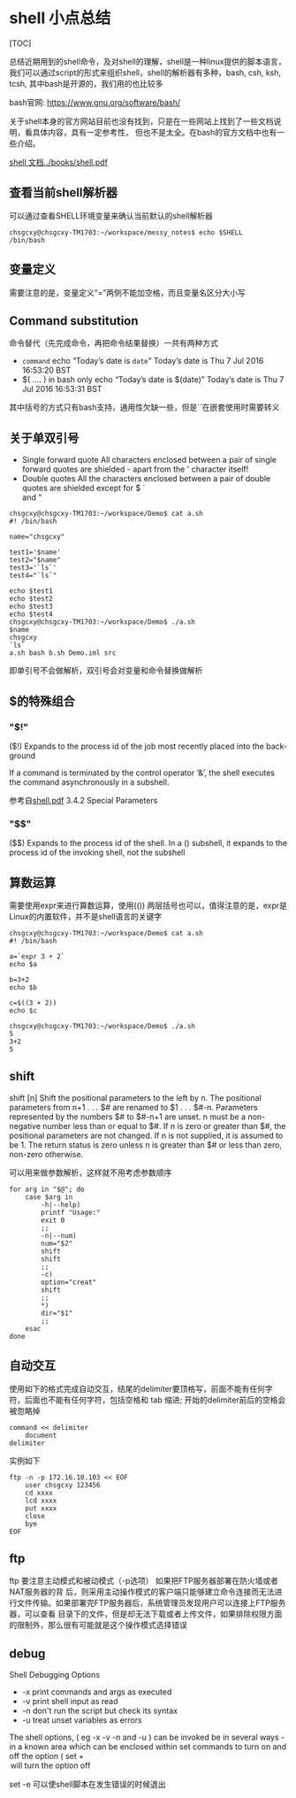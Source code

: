 # shell 小点总结

[TOC]

总结近期用到的shell命令，及对shell的理解，shell是一种linux提供的脚本语言，我们可以通过script的形式来组织shell，shell的解析器有多种，bash, csh, ksh, tcsh, 其中bash是开源的，我们用的也比较多

bash官网: https://www.gnu.org/software/bash/

关于shell本身的官方网站目前也没有找到，只是在一些网站上找到了一些文档说明，看具体内容，具有一定参考性， 但也不是太全。在bash的官方文档中也有一些介绍。

[shell 文档../books/shell.pdf](../books/shell.pdf)

## 查看当前shell解析器

可以通过查看SHELL环境变量来确认当前默认的shell解析器

```shell
chsgcxy@chsgcxy-TM1703:~/workspace/messy_notes$ echo $SHELL
/bin/bash
```

## 变量定义

需要注意的是，变量定义“=”两侧不能加空格，而且变量名区分大小写

## Command substitution

命令替代（先完成命令，再把命令结果替换）一共有两种方式

- `command`
    echo “Today’s date is `date`”
    Today’s date is Thu 7 Jul 2016 16:53:20 BST
- $( .... ) in bash only
    echo “Today’s date is $(date)”
    Today’s date is Thu 7 Jul 2016 16:53:31 BST

其中括号的方式只有bash支持，通用性欠缺一些，但是``在嵌套使用时需要转义

## 关于单双引号

- Single forward quote
    All characters enclosed between a pair of single forward quotes are shielded - apart from
    the ' character itself!
- Double quotes
    All the characters enclosed between a pair of double quotes are shielded except for $ ` \
    and "

```shell
chsgcxy@chsgcxy-TM1703:~/workspace/Demo$ cat a.sh 
#! /bin/bash

name="chsgcxy"

test1='$name'
test2="$name"
test3='`ls`'
test4="`ls`"

echo $test1
echo $test2
echo $test3
echo $test4
chsgcxy@chsgcxy-TM1703:~/workspace/Demo$ ./a.sh 
$name
chsgcxy
`ls`
a.sh bash b.sh Demo.iml src
```

即单引号不会做解析，双引号会对变量和命令替换做解析

## $的特殊组合

### "$!"

($!) Expands to the process id of the job most recently placed into the back-
ground

If a command is terminated by the control operator ‘&’, the shell executes the command
asynchronously in a subshell.

参考自[shell.pdf](../books/shell.pdf) 3.4.2 Special Parameters

### "$$"

($$) Expands to the process id of the shell. In a () subshell, it expands to the
process id of the invoking shell, not the subshell

## 算数运算

需要使用expr来进行算数运算，使用(()) 两层括号也可以，值得注意的是，expr是Linux的内置软件，并不是shell语言的关键字

```shell
chsgcxy@chsgcxy-TM1703:~/workspace/Demo$ cat a.sh
#! /bin/bash

a=`expr 3 + 2`
echo $a

b=3+2
echo $b

c=$((3 + 2))
echo $c

chsgcxy@chsgcxy-TM1703:~/workspace/Demo$ ./a.sh
5
3+2
5
```

## shift

shift [n]
Shift the positional parameters to the left by n. The positional parameters
from n+1 . . . $# are renamed to $1 . . . $#-n. Parameters represented by the
numbers $# to $#-n+1 are unset. n must be a non-negative number less than or
equal to $#. If n is zero or greater than $#, the positional parameters are not
changed. If n is not supplied, it is assumed to be 1. The return status is zero
unless n is greater than $# or less than zero, non-zero otherwise.

可以用来做参数解析，这样就不用考虑参数顺序

```shell
for arg in "$@"; do
    case $arg in
        -h|--help)
        printf "Usage:"
        exit 0
        ;;
        -n|--num)
        num="$2"
        shift
        shift
        ;;
        -c)
        option="creat"
        shift
        ;;
        *)
        dir="$1"
        ;;
    esac
done
```

## 自动交互

使用如下的格式完成自动交互，结尾的delimiter要顶格写，前面不能有任何字符，后面也不能有任何字符，包括空格和 tab 缩进;
开始的delimiter前后的空格会被忽略掉

```shell
command << delimiter
    document
delimiter
```

实例如下

```shell
ftp -n -p 172.16.10.103 << EOF
    user chsgcxy 123456
    cd xxxx
    lcd xxxx
    put xxxx
    close
    bye
EOF
```

## ftp

ftp 要注意主动模式和被动模式（-p选项）
如果把FTP服务器部署在防火墙或者NAT服务器的背 后，则采用主动操作模式的客户端只能够建立命令连接而无法进行文件传输。如果部署完FTP服务器后，系统管理员发现用户可以连接上FTP服务器，可以查看 目录下的文件，但是却无法下载或者上传文件，如果排除权限方面的限制外，那么很有可能就是这个操作模式选择错误

## debug

Shell Debugging Options

- -x print commands and args as executed
- -v print shell input as read
- -n don't run the script but check its syntax
- -u treat unset variables as errors

The shell options, ( eg -x -v -n and -u ) can be invoked be in several ways -
in a known area which can be enclosed within set commands to turn on and off the
option ( set +<option> will turn the option off

set -e 可以使shell脚本在发生错误的时候退出
